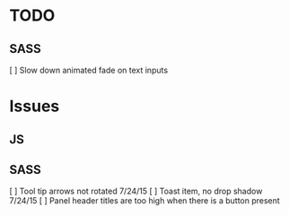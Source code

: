 # TODO

## SASS
[ ] Slow down animated fade on text inputs

# Issues

## JS

## SASS
[ ] Tool tip arrows not rotated 7/24/15
[ ] Toast item, no drop shadow 7/24/15
[ ] Panel header titles are too high when there is a button present